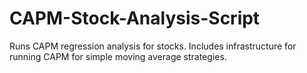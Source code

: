 # CAPM-Stock-Analysis-Script
 Runs CAPM regression analysis for stocks. Includes infrastructure for running CAPM for simple moving average strategies.
